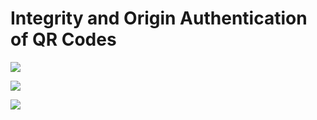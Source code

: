 Integrity and Origin Authentication of QR Codes
====

![](KeyGeneration.png)

![](Encoding.png)

![](Decoding.png)
